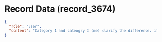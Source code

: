 # Record Data (record_3674)

```json
{
  "role": "user",
  "content": "Category 1 and cateogry 3 (me) clarify the difference. it almost sounds like you subtly said they reform their internal script enough to make the relationship work. So .. what are you saying? \n"
}
```
